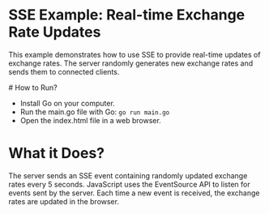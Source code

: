 # SSE Example: Real-time Exchange Rate Updates

This example demonstrates how to use SSE to provide real-time updates of exchange rates. The server randomly generates new exchange rates and sends them to connected clients.

# How to Run?

- Install Go on your computer.
- Run the main.go file with Go: `go run main.go`
- Open the index.html file in a web browser.

# What it Does?

The server sends an SSE event containing randomly updated exchange rates every 5 seconds.
JavaScript uses the EventSource API to listen for events sent by the server.
Each time a new event is received, the exchange rates are updated in the browser.